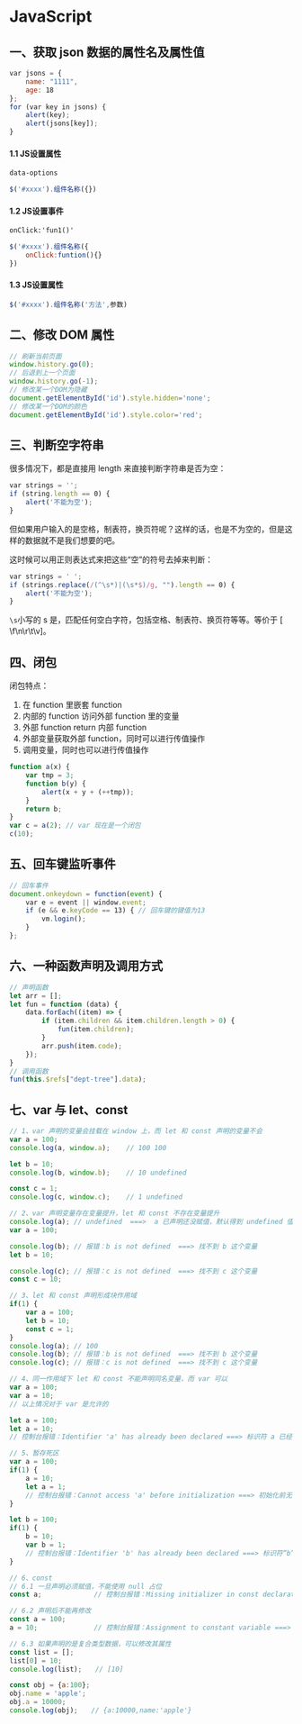 # JavaScript

## 一、获取 json 数据的属性名及属性值

```javascript
var jsons = {
    name: "1111",
    age: 18
};
for (var key in jsons) {
    alert(key);
    alert(jsons[key]);
}
```

#### 1.1 JS设置属性

```html
data-options
```

```javascript
$('#xxxx').组件名称({})
```

#### 1.2 JS设置事件

```html
onClick:'fun1()'
```

```javascript
$('#xxxx').组件名称({
    onClick:funtion(){}
})
```

#### 1.3 JS设置属性

```javascript
$('#xxxx').组件名称('方法',参数)
```

## 二、修改 DOM 属性

```javascript
// 刷新当前页面
window.history.go(0);
// 后退到上一个页面
window.history.go(-1);
// 修改某一个DOM为隐藏
document.getElementById('id').style.hidden='none';
// 修改某一个DOM的颜色
document.getElementById('id').style.color='red';
```

## 三、判断空字符串

很多情况下，都是直接用 length 来直接判断字符串是否为空：

```javascript
var strings = '';
if (string.length == 0) {
    alert('不能为空');
}
```

但如果用户输入的是空格，制表符，换页符呢？这样的话，也是不为空的，但是这样的数据就不是我们想要的吧。

这时候可以用正则表达式来把这些“空”的符号去掉来判断：

```javascript
var strings = ' ';
if (strings.replace(/(^\s*)|(\s*$)/g, "").length == 0) {
    alert('不能为空');
}
```

`\s`小写的 s 是，匹配任何空白字符，包括空格、制表符、换页符等等。等价于 [ \f\n\r\t\v]。

## 四、闭包

闭包特点：

1. 在 function 里嵌套 function
2. 内部的 function 访问外部 function 里的变量
3. 外部 function return 内部 function
4. 外部变量获取外部 function，同时可以进行传值操作
5. 调用变量，同时也可以进行传值操作

```javascript
function a(x) {
    var tmp = 3;
    function b(y) {
        alert(x + y + (++tmp));
    }
    return b;
}
var c = a(2); // var 现在是一个闭包
c(10);
```

## 五、回车键监听事件

```javascript
// 回车事件
document.onkeydown = function(event) {
    var e = event || window.event;
    if (e && e.keyCode == 13) { // 回车键的键值为13
        vm.login();
    }
};
```

## 六、一种函数声明及调用方式

````javascript
// 声明函数
let arr = [];
let fun = function (data) {
    data.forEach((item) => {
        if (item.children && item.children.length > 0) {
            fun(item.children);
        }
        arr.push(item.code);
    });
}
// 调用函数
fun(this.$refs["dept-tree"].data);
````

## 七、var 与 let、const

```javascript
// 1、var 声明的变量会挂载在 window 上，而 let 和 const 声明的变量不会
var a = 100;
console.log(a, window.a);    // 100 100

let b = 10;
console.log(b, window.b);    // 10 undefined

const c = 1;
console.log(c, window.c);    // 1 undefined

// 2、var 声明变量存在变量提升，let 和 const 不存在变量提升
console.log(a); // undefined  ===>  a 已声明还没赋值，默认得到 undefined 值
var a = 100;

console.log(b); // 报错：b is not defined  ===> 找不到 b 这个变量
let b = 10;

console.log(c); // 报错：c is not defined  ===> 找不到 c 这个变量
const c = 10;

// 3、let 和 const 声明形成块作用域
if(1) {
    var a = 100;
    let b = 10;
    const c = 1;
}
console.log(a); // 100
console.log(b); // 报错：b is not defined  ===> 找不到 b 这个变量
console.log(c); // 报错：c is not defined  ===> 找不到 c 这个变量

// 4、同一作用域下 let 和 const 不能声明同名变量，而 var 可以
var a = 100;
var a = 10;
// 以上情况对于 var 是允许的

let a = 100;
let a = 10;
// 控制台报错：Identifier 'a' has already been declared ===> 标识符 a 已经被声明了

// 5、暂存死区
var a = 100;
if(1) {
    a = 10;
    let a = 1;
    // 控制台报错：Cannot access 'a' before initialization ===> 初始化前无法访问“a”
}

let b = 100;
if(1) {
    b = 10;
    var b = 1;
    // 控制台报错：Identifier 'b' has already been declared ===> 标识符“b”已声明
}

// 6、const
// 6.1 一旦声明必须赋值，不能使用 null 占位
const a;             // 控制台报错：Missing initializer in const declaration ===> 常量声明中缺少初始值设定项

// 6.2 声明后不能再修改
const a = 100;
a = 10;              // 控制台报错：Assignment to constant variable ===> 常量变量赋值

// 6.3 如果声明的是复合类型数据，可以修改其属性
const list = [];
list[0] = 10;
console.log(list);　　// [10]

const obj = {a:100};
obj.name = 'apple';
obj.a = 10000;
console.log(obj);　　// {a:10000,name:'apple'}
```

